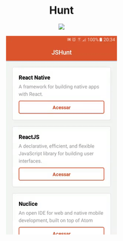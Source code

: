 <h1 align="center">Hunt</h1>

<p align="center">
<img src="https://img.shields.io/static/v1?label=PR&message=Welcome&color=success" />
</p>

<p align="center">
<img src="demo.gif">
</p>